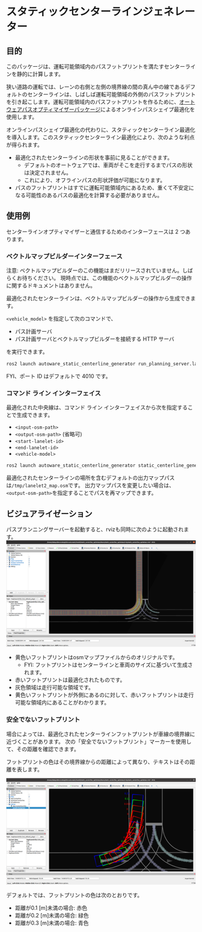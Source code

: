 # スタティックセンターラインジェネレーター

## 目的

このパッケージは、運転可能領域内のパスフットプリントを満たすセンターラインを静的に計算します。

狭い道路の運転では、レーンの右側と左側の境界線の間の真ん中の線であるデフォルトのセンターラインは、しばしば運転可能領域の外側のパスフットプリントを引き起こします。運転可能領域内のパスフットプリントを作るために、[オートウェアパスオプティマイザーパッケージ](https://github.com/autowarefoundation/autoware.universe/tree/main/planning/autoware_path_optimizer/)によるオンラインパスシェイプ最適化を使用します。

オンラインパスシェイプ最適化の代わりに、スタティックセンターライン最適化を導入します。このスタティックセンターライン最適化により、次のような利点が得られます。

- 最適化されたセンターラインの形状を事前に見ることができます。
  - デフォルトのオートウェアでは、車両がそこを走行するまでパスの形状は決定されません。
  - これにより、オフラインパスの形状評価が可能になります。
- パスのフットプリントはすでに運転可能領域内にあるため、重くて不安定になる可能性のあるパスの最適化を計算する必要がありません。

## 使用例

センターラインオプティマイザーと通信するためのインターフェースは 2 つあります。

### ベクトルマップビルダーインターフェース

注意: ベクトルマップビルダーのこの機能はまだリリースされていません。しばらくお待ちください。
現時点では、この機能のベクトルマップビルダーの操作に関するドキュメントはありません。

最適化されたセンターラインは、ベクトルマップビルダーの操作から生成できます。

`<vehicle_model>` を指定して次のコマンドで、

- パス計画サーバ
- パス計画サーバとベクトルマップビルダーを接続する HTTP サーバ

を実行できます。


```sh
ros2 launch autoware_static_centerline_generator run_planning_server.launch.xml vehicle_model:=<vehicle-model>
```

FYI、ポート ID はデフォルトで 4010 です。

### コマンド ライン インターフェイス

最適化された中央線は、コマンド ライン インターフェイスから次を指定することで生成できます。

- `<input-osm-path>`
- `<output-osm-path>` (省略可)
- `<start-lanelet-id>`
- `<end-lanelet-id>`
- `<vehicle-model>`


```sh
ros2 launch autoware_static_centerline_generator static_centerline_generator.launch.xml run_backgrond:=false lanelet2_input_file_path:=<input-osm-path> lanelet2_output_file_path:=<output-osm-path> start_lanelet_id:=<start-lane-id> end_lanelet_id:=<end-lane-id> vehicle_model:=<vehicle-model>
```

最適化されたセンターラインの場所を含むデフォルトの出力マップパスは`/tmp/lanelet2_map.osm`です。
出力マップパスを変更したい場合は、`<output-osm-path>`を指定することでパスを再マップできます。

## ビジュアライゼーション

パスプランニングサーバーを起動すると、rvizも同時に次のように起動されます。
![rviz](./media/rviz.png)

- 黄色いフットプリントはosmマップファイルからのオリジナルです。
  - FYI: フットプリントはセンターラインと車両のサイズに基づいて生成されます。
- 赤いフットプリントは最適化されたものです。
- 灰色領域は走行可能な領域です。
- 黄色いフットプリントが外側にあるのに対して、赤いフットプリントは走行可能な領域内にあることがわかります。

### 安全でないフットプリント

場合によっては、最適化されたセンターラインフットプリントが車線の境界線に近づくことがあります。
次の「安全でないフットプリント」マーカーを使用して、その距離を確認できます。

フットプリントの色はその境界線からの距離によって異なり、テキストはその距離を表します。

![rviz](./media/unsafe_footprints.png)

デフォルトでは、フットプリントの色は次のとおりです。

- 距離が0.1 [m]未満の場合: 赤色
- 距離が0.2 [m]未満の場合: 緑色
- 距離が0.3 [m]未満の場合: 青色

